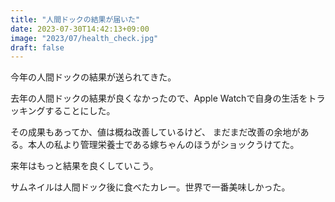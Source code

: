 ```yaml
---
title: "人間ドックの結果が届いた"
date: 2023-07-30T14:42:13+09:00
image: "2023/07/health_check.jpg"
draft: false
---
```


今年の人間ドックの結果が送られてきた。

去年の人間ドックの結果が良くなかったので、Apple Watchで自身の生活をトラッキングすることにした。

その成果もあってか、値は概ね改善しているけど、 まだまだ改善の余地がある。本人の私より管理栄養士である嫁ちゃんのほうがショックうけてた。

来年はもっと結果を良くしていこう。

サムネイルは人間ドック後に食べたカレー。世界で一番美味しかった。